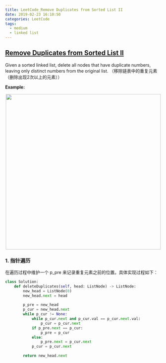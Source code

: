 ```yaml
---
title: LeetCode_Remove Duplicates from Sorted List II
date: 2019-02-23 16:10:50
categories: LeetCode
tags: 
  - medium
  - linked list
---
```


## [Remove Duplicates from Sorted List II](https://leetcode.com/problems/remove-duplicates-from-sorted-list-ii/)

Given a sorted linked list, delete all nodes that have duplicate numbers, leaving only distinct numbers from the original list.
（移除链表中的重复元素（删除出现2次以上的元素））

<!--more-->

**Example:** 

<div align=center>
	<img src="/images/leetcode_82.png" width = "500" align=center/>
</div>

### 1. 指针遍历
在遍历过程中维护一个 p_pre 来记录重复元素之前的位置。具体实现过程如下：

```python
class Solution:
    def deleteDuplicates(self, head: ListNode) -> ListNode:
        new_head = ListNode(0)
        new_head.next = head
        
        p_pre = new_head   
        p_cur = new_head.next
        while p_cur != None:
            while p_cur.next and p_cur.val == p_cur.next.val:
                p_cur = p_cur.next
            if p_pre.next == p_cur:
                p_pre = p_cur   
            else:
                p_pre.next = p_cur.next
            p_cur = p_cur.next 
        
        return new_head.next
```


